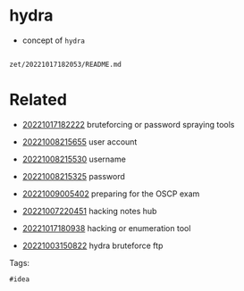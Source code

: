 # hydra

- concept of `hydra`

```
```

` zet/20221017182053/README.md `

# Related

- [20221017182222](/zet/20221017182222/README.md) bruteforcing or password spraying tools

- [20221008215655](/zet/20221008215655/README.md) user account

- [20221008215530](/zet/20221008215530/README.md) username

- [20221008215325](/zet/20221008215325/README.md) password

- [20221009005402](/zet/20221009005402/README.md) preparing for the OSCP exam

- [20221007220451](/zet/20221007220451/README.md) hacking notes hub

- [20221017180938](/zet/20221017180938/README.md) hacking or enumeration tool

- [20221003150822](/zet/20221003150822/README.md) hydra bruteforce ftp

Tags:

    #idea
